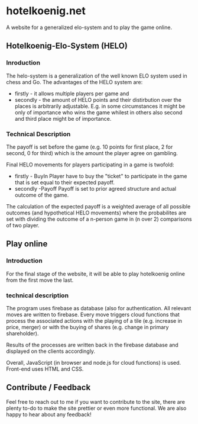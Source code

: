 # hotelkoenig.net
A website for a generalized elo-system and to play the game online.

## Hotelkoenig-Elo-System (HELO)
### Inroduction
The helo-system is a generalization of the well known ELO system used in chess and Go. The advantages of the HELO system are:
 - firstly - it allows multiple players per game and 
 - secondly - the amount of HELO points and their distirbution over the places is arbitrarily adjustable.
E.g. in some circumstances it might be only of importance who wins the game whilest in others also second and third place might be of importance.


### Technical Description
The payoff is set before the game (e.g. 10 points for first place, 2 for second, 0 for third) which is the amount the player agree on gambling.

Final HELO movements for players participating in a game is twofold:
 - firstly - BuyIn
 Player have to buy the "ticket" to participate in the game that is set equal to their expected payoff.
 - secondly -Payoff
 Payoff is set to prior agreed structure and actual outcome of the game.
 
 The calculation of the expected payoff is a weighted average of all possible outcomes (and hypothetical HELO movements) where the probabilites are set with dividing the outcome of a n-person game in (n over 2) comparisons of two player.
 
 
## Play online

### Introduction
For the final stage of the website, it will be able to play hotelkoenig online from the first move the last.

### technical description
The program uses firebase as database (also for authentication. All relevant moves are written to firebase. Every move triggers cloud functions that process the associated actions with the playing of a tile (e.g. increase in price, merger) or with the buying of shares (e.g. change in primary shareholder).

Results of the processes are written back in the firebase database and displayed on the clients accordingly.

Overall, JavaScript (in browser and node.js for cloud functions) is used. Front-end uses HTML and CSS.

## Contribute / Feedback

Feel free to reach out to me if you want to contribute to the site, there are plenty to-do to make the site prettier or even more functional. We are also happy to hear about any feedback!

